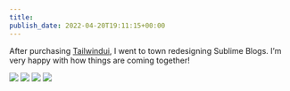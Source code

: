 ```yaml
---
title: 
publish_date: 2022-04-20T19:11:15+00:00
---
```


After purchasing [Tailwindui](https://tailwindui.com), I went to town redesigning Sublime Blogs. I’m very happy with how things are coming together!

![](https://lukebouch-com.s3.us-west-004.backblazeb2.com/72/5db73d50-4537-4c71-b1b4-71969f5d4d88.png)
![](https://lukebouch-com.s3.us-west-004.backblazeb2.com/73/b5628655-a673-4ab6-b8bd-1325d2e9fcd5.png)
![](https://lukebouch-com.s3.us-west-004.backblazeb2.com/74/7c73fe59-0cfc-4c8d-8804-900f3e721404.png)
![](https://lukebouch-com.s3.us-west-004.backblazeb2.com/75/44794542-044b-4fc8-915d-5b601de47cf7.png)
